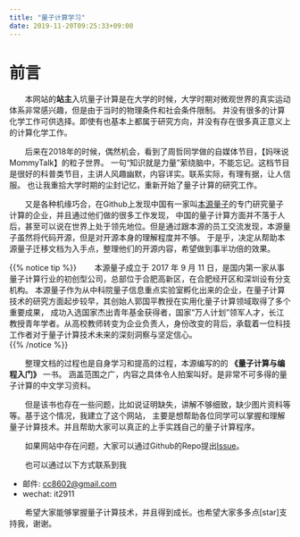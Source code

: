 ```yaml
---
title: "量子计算学习"
date: 2019-11-20T09:25:33+09:00
---
```


# 前言

&emsp;&emsp;本网站的**站主**入坑量子计算是在大学的时候，大学时期对微观世界的真实运动体系非常感兴趣，但是由于当时的物理条件和社会条件限制。
并没有很多的计算化学工作可供选择。即使有也基本上都属于研究方向，并没有存在很多真正意义上的计算化学工作。

&emsp;&emsp;后来在2018年的时候，偶然机会，看到了周哲同学做的自媒体节目，【妈咪说MommyTalk】的粒子世界。
一句“知识就是力量”萦绕脑中，不能忘记。这档节目是很好的科普类节目，主讲人风趣幽默，内容详实。联系实际，有理有据，让人信服。
也让我重拾大学时期的尘封记忆，重新开始了量子计算的研究工作。

&emsp;&emsp;又是各种机缘巧合，在Github上发现中国有一家叫[本源量子](http://originqc.com.cn/)的专门研究量子计算的企业，并且通过他们做的很多工作发现，
中国的量子计算方面并不落于人后，甚至可以说在世界上处于领先地位。但是通过跟本源的员工交流发现，本源量子虽然将代码开源，但是对开源本身的理解程度并不够。
于是乎，决定从帮助本源量子迁移文档为入手点，整理他们的开源内容，希望做到事半功倍的效果。

{{% notice tip %}}
&emsp;&emsp;本源量子成立于 2017 年 9 月 11 日，是国内第一家从事量子计算行业的初创型公司，总部位于合肥高新区，在合肥经开区和深圳设有分支机构。
本源量子作为从中科院量子信息重点实验室孵化出来的企业，在量子计算技术的研究方面起步较早，其创始人郭国平教授在实用化量子计算领域取得了多个重要成果，
成功入选国家杰出青年基金获得者，国家“万人计划”领军人才，长江教授青年学者。从高校教师转变为企业负责人，身份改变的背后，承载着一位科技工作者对于量子计算技术未来的深刻洞察与坚定信心。  
{{% /notice %}}

&emsp;&emsp;整理文档的过程也是自身学习和提高的过程，本源编写的的 **《量子计算与编程入门》** 一书。
涵盖范围之广，内容之具体令人拍案叫好。是非常不可多得的量子计算的中文学习资料。

&emsp;&emsp;但是该书也存在一些问题，比如说证明缺失，讲解不够细致，缺少图片资料等等。基于这个情况，我建立了这个网站，
主要是想帮助各位同学可以掌握和理解量子计算技术。并且帮助大家可以真正的上手实践自己的量子计算程序。

&emsp;&emsp;如果网站中存在问题，大家可以通过Github的Repo提出[Issue](https://github.com/it2911/qlearn.dev/issues)。

&emsp;&emsp;也可以通过以下方式联系到我

+ 邮件: cc8602@gmail.com
+ wechat: it2911

&emsp;&emsp;希望大家能够掌握量子计算技术，并且得到成长。也希望大家多多点[star]支持我，谢谢。